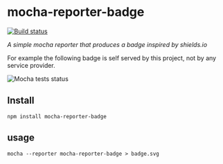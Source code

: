 # mocha-reporter-badge

[![Build status](https://img.shields.io/travis/albanm/mocha-reporter-badge.svg)](https://travis-ci.org/albanm/mocha-reporter-badge)

*A simple mocha reporter that produces a badge inspired by shields.io*

For example the following badge is self served by this project, not by any service provider.

![Mocha tests status](http://albanm.github.io/mocha-reporter-badge/mocha-badge.svg)

## Install

    npm install mocha-reporter-badge

## usage

    mocha --reporter mocha-reporter-badge > badge.svg
